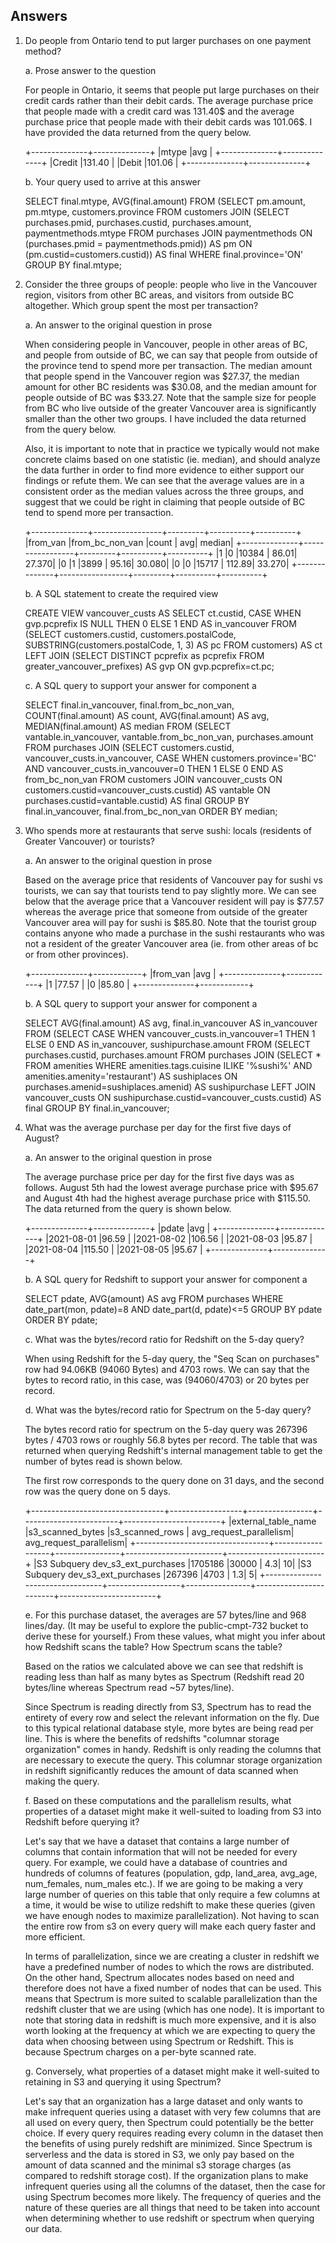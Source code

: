 ## Answers

1. Do people from Ontario tend to put larger purchases on one payment method?

    a. Prose answer to the question

    For people in Ontario, it seems that people put large purchases on their credit cards rather than their debit cards. The average purchase price that people made with a credit card was 131.40$ and the average purchase price that people made with their debit cards was 101.06$. I have provided the data returned from the query below.

    +--------------+--------------+
    |mtype         |avg           |
    +--------------+--------------+
    |Credit        |131.40        |
    |Debit         |101.06        |
    +--------------+--------------+

    b. Your query used to arrive at this answer

      SELECT final.mtype, AVG(final.amount) 
      FROM 
      (SELECT pm.amount, pm.mtype, customers.province 
      FROM customers JOIN 
      (SELECT purchases.pmid, purchases.custid, purchases.amount, paymentmethods.mtype 
      FROM purchases 
      JOIN paymentmethods 
      ON (purchases.pmid = paymentmethods.pmid)) AS pm 
      ON (pm.custid=customers.custid)) AS final 
      WHERE final.province='ON' 
      GROUP BY final.mtype;

2. Consider the three groups of people: people who live in the Vancouver region, visitors from other BC areas, and visitors from outside BC altogether. Which group spent the most per transaction?

    a. An answer to the original question in prose

    When considering people in Vancouver, people in other areas of BC, and people from outside of BC, we can say that people from outside of the province tend to spend more per transaction. The median amount that people spend in the Vancouver region was $27.37, the median amount for other BC residents was $30.08, and the median amount for people outside of BC was $33.27. Note that the sample size for people from BC who live outside of the greater Vancouver area is significantly smaller than the other two groups. I have included the data returned from the query below.
    
    Also, it is important to note that in practice we typically would not make concrete claims based on one statistic (ie. median), and should analyze the data further in order to find more evidence to either support our findings or refute them. We can see that the average values are in a consistent order as the median values across the three groups, and suggest that we could be right in claiming that people outside of BC tend to spend more per transaction.

    +--------------+-----------------+---------+----------+----------+
    |from_van      |from_bc_non_van  |count    |       avg|    median|
    +--------------+-----------------+---------+----------+----------+
    |1             |0                |10384    |     86.01|    27.370|
    |0             |1                |3899     |     95.16|    30.080|
    |0             |0                |15717    |    112.89|    33.270|
    +--------------+-----------------+---------+----------+----------+

    b. A SQL statement to create the required view

      CREATE VIEW vancouver_custs AS
      SELECT
      ct.custid,
      CASE WHEN gvp.pcprefix IS NULL THEN 0 ELSE 1 END AS in_vancouver
      FROM (SELECT 
      customers.custid,
      customers.postalCode,
      SUBSTRING(customers.postalCode, 1, 3) AS pc 
      FROM customers) AS ct
      LEFT JOIN
      (SELECT DISTINCT pcprefix as pcprefix FROM greater_vancouver_prefixes) AS gvp
      ON gvp.pcprefix=ct.pc;

    c. A SQL query to support your answer for component a

      SELECT 
      final.in_vancouver, 
      final.from_bc_non_van,
      COUNT(final.amount) AS count,
      AVG(final.amount) AS avg,
      MEDIAN(final.amount) AS median
      FROM
      (SELECT
      vantable.in_vancouver,
      vantable.from_bc_non_van,
      purchases.amount
      FROM 
      purchases
      JOIN
      (SELECT
      customers.custid,
      vancouver_custs.in_vancouver,
      CASE WHEN customers.province='BC' AND vancouver_custs.in_vancouver=0 THEN 1 ELSE 0 END AS from_bc_non_van
      FROM customers
      JOIN vancouver_custs
      ON customers.custid=vancouver_custs.custid) AS vantable
      ON purchases.custid=vantable.custid)
      AS final
      GROUP BY final.in_vancouver, final.from_bc_non_van
      ORDER BY median;

3. Who spends more at restaurants that serve sushi: locals (residents of Greater Vancouver) or tourists?

    a. An answer to the original question in prose

      Based on the average price that residents of Vancouver pay for sushi vs tourists, we can say that tourists tend to pay slightly more. We can see below that the average price that a Vancouver resident will pay is $77.57 whereas the average price that someone from outside of the greater Vancouver area will pay for sushi is $85.80. Note that the tourist group contains anyone who made a purchase in the sushi restaurants who was not a resident of the greater Vancouver area (ie. from other areas of bc or from other provinces).

      +--------------+------------+
      |from_van      |avg         |
      +--------------+------------+
      |1             |77.57       |
      |0             |85.80       |
      +--------------+------------+

    b. A SQL query to support your answer for component a

      SELECT AVG(final.amount) AS avg, final.in_vancouver AS in_vancouver 
      FROM
      (SELECT
      CASE WHEN vancouver_custs.in_vancouver=1 THEN 1 ELSE 0 END AS in_vancouver,
      sushipurchase.amount
      FROM
      (SELECT
      purchases.custid,
      purchases.amount
      FROM purchases
      JOIN
      (SELECT * FROM amenities
      WHERE amenities.tags.cuisine ILIKE '%sushi%' AND 
      amenities.amenity='restaurant') AS sushiplaces
      ON purchases.amenid=sushiplaces.amenid)
      AS sushipurchase
      LEFT JOIN vancouver_custs
      ON sushipurchase.custid=vancouver_custs.custid)
      AS final
      GROUP BY final.in_vancouver;

4. What was the average purchase per day for the first five days of August?

    a. An answer to the original question in prose

      The average purchase price per day for the first five days was as follows. August 5th had the lowest average purchase price with $95.67 and August 4th had the highest average purchase price with $115.50. The data returned from the query is shown below.

      +--------------+--------------+
      |pdate         |avg           |
      +--------------+--------------+
      |2021-08-01    |96.59         |
      |2021-08-02    |106.56        |
      |2021-08-03    |95.87         |
      |2021-08-04    |115.50        |
      |2021-08-05    |95.67         |
      +--------------+--------------+

    b. A SQL query for Redshift to support your answer for component a

      SELECT pdate, AVG(amount) AS avg
      FROM purchases
      WHERE date_part(mon, pdate)=8 AND date_part(d, pdate)<=5
      GROUP BY pdate
      ORDER BY pdate;

    c. What was the bytes/record ratio for Redshift on the 5-day query?

      When using Redshift for the 5-day query, the "Seq Scan on purchases" row had 94.06KB (94060 Bytes) and 4703 rows. We can say that the bytes to record ratio, in this case, was (94060/4703) or 20 bytes per record.

    d. What was the bytes/record ratio for Spectrum on the 5-day query?

      The bytes record ratio for spectrum on the 5-day query was 267396 bytes / 4703 rows or roughly 56.8 bytes per record. The table that was returned when querying Redshift's internal management table to get the number of bytes read is shown below.

      The first row corresponds to the query done on 31 days, and the second row was the query done on 5 days.

      +---------------------------------+------------------+----------------+------------------------+------------------------+
      |external_table_name              |s3_scanned_bytes  |s3_scanned_rows | avg_request_parallelism| avg_request_parallelism|
      +---------------------------------+------------------+----------------+------------------------+------------------------+
      |S3 Subquery dev_s3_ext_purchases |1705186           |30000           |                     4.3|                      10|
      |S3 Subquery dev_s3_ext_purchases |267396            |4703            |                     1.3|                       5|
      +---------------------------------+------------------+----------------+------------------------+------------------------+


    e. For this purchase dataset, the averages are 57 bytes/line and 968 lines/day. (It may be useful to explore the public-cmpt-732 bucket to derive these for yourself.) From these values, what might you infer about how Redshift scans the table? How Spectrum scans the table?
      
      Based on the ratios we calculated above we can see that redshift is reading less than half as many bytes as Spectrum (Redshift read 20 bytes/line whereas Spectrum read ~57 bytes/line). 
      
      Since Spectrum is reading directly from S3, Spectrum has to read the entirety of every row and select the relevant information on the fly. Due to this typical relational database style, more bytes are being read per line. This is where the benefits of redshifts "columnar storage organization" comes in handy. Redshift is only reading the columns that are necessary to execute the query. This columnar storage organization in redshift significantly reduces the amount of data scanned when making the query.

    f. Based on these computations and the parallelism results, what properties of a dataset might make it well-suited to loading from S3 into Redshift before querying it?

      Let's say that we have a dataset that contains a large number of columns that contain information that will not be needed for every query. For example, we could have a database of countries and hundreds of columns of features (population, gdp, land_area, avg_age, num_females, num_males etc.). If we are going to be making a very large number of queries on this table that only require a few columns at a time, it would be wise to utilize redshift to make these queries (given we have enough nodes to maximize parallelization). Not having to scan the entire row from s3 on every query will make each query faster and more efficient.

      In terms of parallelization, since we are creating a cluster in redshift we have a predefined number of nodes to which the rows are distributed. On the other hand, Spectrum allocates nodes based on need and therefore does not have a fixed number of nodes that can be used. This means that Spectrum is more suited to scalable parallelization than the redshift cluster that we are using (which has one node). It is important to note that storing data in redshift is much more expensive, and it is also worth looking at the frequency at which we are expecting to query the data when choosing between using Spectrum or Redshift. This is because Spectrum charges on a per-byte scanned rate.

    g. Conversely, what properties of a dataset might make it well-suited to retaining in S3 and querying it using Spectrum?

      Let's say that an organization has a large dataset and only wants to make infrequent queries using a dataset with very few columns that are all used on every query, then Spectrum could potentially be the better choice. If every query requires reading every column in the dataset then the benefits of using purely redshift are minimized. Since Spectrum is serverless and the data is stored in S3, we only pay based on the amount of data scanned and the minimal s3 storage charges (as compared to redshift storage cost). If the organization plans to make infrequent queries using all the columns of the dataset, then the case for using Spectrum becomes more likely. The frequency of queries and the nature of these queries are all things that need to be taken into account when determining whether to use redshift or spectrum when querying our data.